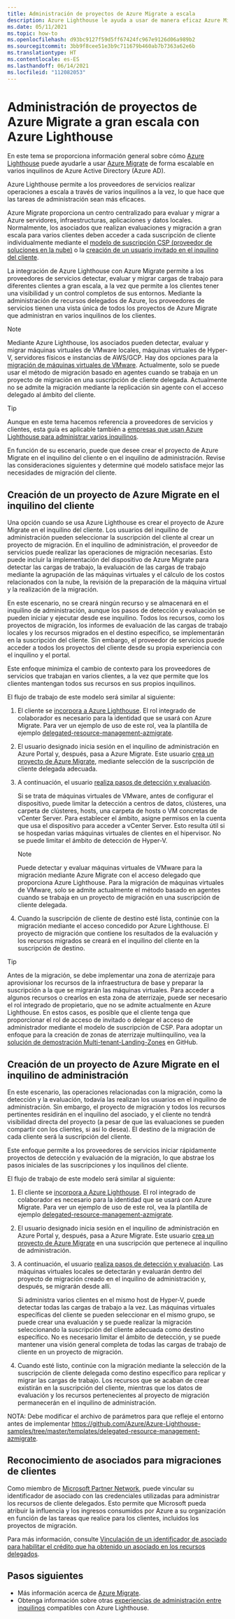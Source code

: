 ```yaml
---
title: Administración de proyectos de Azure Migrate a escala
description: Azure Lighthouse le ayuda a usar de manera eficaz Azure Migrate en los recursos delegados del cliente.
ms.date: 05/11/2021
ms.topic: how-to
ms.openlocfilehash: d93bc9127f59d5ff67424fc967e9126d06a989b2
ms.sourcegitcommit: 3bb9f8cee51e3b9c711679b460ab7b7363a62e6b
ms.translationtype: HT
ms.contentlocale: es-ES
ms.lasthandoff: 06/14/2021
ms.locfileid: "112082053"
---
```

# <a name="manage-azure-migrate-projects-at-scale-with-azure-lighthouse"></a>Administración de proyectos de Azure Migrate a gran escala con Azure Lighthouse

En este tema se proporciona información general sobre cómo [Azure Lighthouse](../overview.md) puede ayudarle a usar [Azure Migrate](../../migrate/migrate-services-overview.md) de forma escalable en varios inquilinos de Azure Active Directory (Azure AD).

Azure Lighthouse permite a los proveedores de servicios realizar operaciones a escala a través de varios inquilinos a la vez, lo que hace que las tareas de administración sean más eficaces.

Azure Migrate proporciona un centro centralizado para evaluar y migrar a Azure servidores, infraestructuras, aplicaciones y datos locales. Normalmente, los asociados que realizan evaluaciones y migración a gran escala para varios clientes deben acceder a cada suscripción de cliente individualmente mediante el [modelo de suscripción CSP (proveedor de soluciones en la nube)](/partner-center/customers-revoke-admin-privileges) o la [creación de un usuario invitado en el inquilino del cliente](../../active-directory/external-identities/what-is-b2b.md).

La integración de Azure Lighthouse con Azure Migrate permite a los proveedores de servicios detectar, evaluar y migrar cargas de trabajo para diferentes clientes a gran escala, a la vez que permite a los clientes tener una visibilidad y un control completos de sus entornos. Mediante la administración de recursos delegados de Azure, los proveedores de servicios tienen una vista única de todos los proyectos de Azure Migrate que administran en varios inquilinos de los clientes.

> [!NOTE]
> Mediante Azure Lighthouse, los asociados pueden detectar, evaluar y migrar máquinas virtuales de VMware locales, máquinas virtuales de Hyper-V, servidores físicos e instancias de AWS/GCP. Hay dos opciones para la [migración de máquinas virtuales de VMware](../../migrate/server-migrate-overview.md). Actualmente, solo se puede usar el método de migración basado en agentes cuando se trabaja en un proyecto de migración en una suscripción de cliente delegada. Actualmente no se admite la migración mediante la replicación sin agente con el acceso delegado al ámbito del cliente.

> [!TIP]
> Aunque en este tema hacemos referencia a proveedores de servicios y clientes, esta guía es aplicable también a [empresas que usan Azure Lighthouse para administrar varios inquilinos](../concepts/enterprise.md).

En función de su escenario, puede que desee crear el proyecto de Azure Migrate en el inquilino del cliente o en el inquilino de administración. Revise las consideraciones siguientes y determine qué modelo satisface mejor las necesidades de migración del cliente.

## <a name="create-an-azure-migrate-project-in-the-customer-tenant"></a>Creación de un proyecto de Azure Migrate en el inquilino del cliente

Una opción cuando se usa Azure Lighthouse es crear el proyecto de Azure Migrate en el inquilino del cliente. Los usuarios del inquilino de administración pueden seleccionar la suscripción del cliente al crear un proyecto de migración. En el inquilino de administración, el proveedor de servicios puede realizar las operaciones de migración necesarias. Esto puede incluir la implementación del dispositivo de Azure Migrate para detectar las cargas de trabajo, la evaluación de las cargas de trabajo mediante la agrupación de las máquinas virtuales y el cálculo de los costos relacionados con la nube, la revisión de la preparación de la máquina virtual y la realización de la migración.

En este escenario, no se creará ningún recurso y se almacenará en el inquilino de administración, aunque los pasos de detección y evaluación se pueden iniciar y ejecutar desde ese inquilino. Todos los recursos, como los proyectos de migración, los informes de evaluación de las cargas de trabajo locales y los recursos migrados en el destino específico, se implementarán en la suscripción del cliente. Sin embargo, el proveedor de servicios puede acceder a todos los proyectos del cliente desde su propia experiencia con el inquilino y el portal.

Este enfoque minimiza el cambio de contexto para los proveedores de servicios que trabajan en varios clientes, a la vez que permite que los clientes mantengan todos sus recursos en sus propios inquilinos.

El flujo de trabajo de este modelo será similar al siguiente:

1. El cliente se [incorpora a Azure Lighthouse](onboard-customer.md). El rol integrado de colaborador es necesario para la identidad que se usará con Azure Migrate. Para ver un ejemplo de uso de este rol, vea la plantilla de ejemplo [delegated-resource-management-azmigrate](https://github.com/Azure/Azure-Lighthouse-samples/tree/master/templates/delegated-resource-management-azmigrate).
1. El usuario designado inicia sesión en el inquilino de administración en Azure Portal y, después, pasa a Azure Migrate. Este usuario [crea un proyecto de Azure Migrate](../../migrate/create-manage-projects.md), mediante selección de la suscripción de cliente delegada adecuada.
1. A continuación, el usuario [realiza pasos de detección y evaluación](../../migrate/tutorial-discover-vmware.md).

   Si se trata de máquinas virtuales de VMware, antes de configurar el dispositivo, puede limitar la detección a centros de datos, clústeres, una carpeta de clústeres, hosts, una carpeta de hosts o VM concretas de vCenter Server. Para establecer el ámbito, asigne permisos en la cuenta que usa el dispositivo para acceder a vCenter Server. Esto resulta útil si se hospedan varias máquinas virtuales de clientes en el hipervisor. No se puede limitar el ámbito de detección de Hyper-V.

    > [!NOTE]
    > Puede detectar y evaluar máquinas virtuales de VMware para la migración mediante Azure Migrate con el acceso delegado que proporciona Azure Lighthouse. Para la migración de máquinas virtuales de VMware, solo se admite actualmente el método basado en agentes cuando se trabaja en un proyecto de migración en una suscripción de cliente delegada.

1. Cuando la suscripción de cliente de destino esté lista, continúe con la migración mediante el acceso concedido por Azure Lighthouse. El proyecto de migración que contiene los resultados de la evaluación y los recursos migrados se creará en el inquilino del cliente en la suscripción de destino.

> [!TIP]
> Antes de la migración, se debe implementar una zona de aterrizaje para aprovisionar los recursos de la infraestructura de base y preparar la suscripción a la que se migrarán las máquinas virtuales. Para acceder a algunos recursos o crearlos en esta zona de aterrizaje, puede ser necesario el rol integrado de propietario, que no se admite actualmente en Azure Lighthouse. En estos casos, es posible que el cliente tenga que proporcionar el rol de acceso de invitado o delegar el acceso de administrador mediante el modelo de suscripción de CSP. Para adoptar un enfoque para la creación de zonas de aterrizaje multiinquilino, vea la [solución de demostración Multi-tenant-Landing-Zones](https://github.com/Azure/Multi-tenant-Landing-Zones) en GitHub.

## <a name="create-an-azure-migrate-project-in-the-managing-tenant"></a>Creación de un proyecto de Azure Migrate en el inquilino de administración

En este escenario, las operaciones relacionadas con la migración, como la detección y la evaluación, todavía las realizan los usuarios en el inquilino de administración. Sin embargo, el proyecto de migración y todos los recursos pertinentes residirán en el inquilino del asociado, y el cliente no tendrá visibilidad directa del proyecto (a pesar de que las evaluaciones se pueden compartir con los clientes, si así lo desea). El destino de la migración de cada cliente será la suscripción del cliente.

Este enfoque permite a los proveedores de servicios iniciar rápidamente proyectos de detección y evaluación de la migración, lo que abstrae los pasos iniciales de las suscripciones y los inquilinos del cliente.

El flujo de trabajo de este modelo será similar al siguiente:

1. El cliente se [incorpora a Azure Lighthouse](onboard-customer.md). El rol integrado de colaborador es necesario para la identidad que se usará con Azure Migrate. Para ver un ejemplo de uso de este rol, vea la plantilla de ejemplo [delegated-resource-management-azmigrate](https://github.com/Azure/Azure-Lighthouse-samples/tree/master/templates/delegated-resource-management-azmigrate).
1. El usuario designado inicia sesión en el inquilino de administración en Azure Portal y, después, pasa a Azure Migrate. Este usuario [crea un proyecto de Azure Migrate](../../migrate/create-manage-projects.md) en una suscripción que pertenece al inquilino de administración.
1. A continuación, el usuario [realiza pasos de detección y evaluación](../../migrate/tutorial-discover-vmware.md). Las máquinas virtuales locales se detectarán y evaluarán dentro del proyecto de migración creado en el inquilino de administración y, después, se migrarán desde allí.

   Si administra varios clientes en el mismo host de Hyper-V, puede detectar todas las cargas de trabajo a la vez. Las máquinas virtuales específicas del cliente se pueden seleccionar en el mismo grupo, se puede crear una evaluación y se puede realizar la migración seleccionando la suscripción del cliente adecuada como destino específico. No es necesario limitar el ámbito de detección, y se puede mantener una visión general completa de todas las cargas de trabajo de cliente en un proyecto de migración.

1. Cuando esté listo, continúe con la migración mediante la selección de la suscripción de cliente delegada como destino específico para replicar y migrar las cargas de trabajo. Los recursos que se acaban de crear existirán en la suscripción del cliente, mientras que los datos de evaluación y los recursos pertenecientes al proyecto de migración permanecerán en el inquilino de administración.

NOTA: Debe modificar el archivo de parámetros para que refleje el entorno antes de implementar https://github.com/Azure/Azure-Lighthouse-samples/tree/master/templates/delegated-resource-management-azmigrate.

## <a name="partner-recognition-for-customer-migrations"></a>Reconocimiento de asociados para migraciones de clientes

Como miembro de [Microsoft Partner Network](https://partner.microsoft.com), puede vincular su identificador de asociado con las credenciales utilizadas para administrar los recursos de cliente delegados. Esto permite que Microsoft pueda atribuir la influencia y los ingresos consumidos por Azure a su organización en función de las tareas que realice para los clientes, incluidos los proyectos de migración.

Para más información, consulte [Vinculación de un identificador de asociado para habilitar el crédito que ha obtenido un asociado en los recursos delegados](partner-earned-credit.md).

## <a name="next-steps"></a>Pasos siguientes

- Más información acerca de [Azure Migrate](../../migrate/migrate-services-overview.md).
- Obtenga información sobre otras [experiencias de administración entre inquilinos](../concepts/cross-tenant-management-experience.md) compatibles con Azure Lighthouse.
